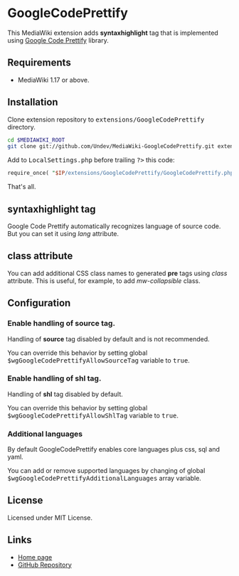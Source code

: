 # GoogleCodePrettify

This MediaWiki extension adds **syntaxhighlight** tag that is implemented using
[Google Code Prettify](http://google-code-prettify.googlecode.com/svn/trunk/README.html) library.

## Requirements

* MediaWiki 1.17 or above.

## Installation

Clone extension repository to <tt>extensions/GoogleCodePrettify</tt> directory.

```bash
cd $MEDIAWIKI_ROOT
git clone git://github.com/Undev/MediaWiki-GoogleCodePrettify.git extensions/GoogleCodePrettify
```

Add to <tt>LocalSettings.php</tt> before trailing <tt>?&gt;</tt> this code:

```perl
require_once( "$IP/extensions/GoogleCodePrettify/GoogleCodePrettify.php" );
```

That's all.

## syntaxhighlight tag

Google Code Prettify automatically recognizes language of source code. But you can set it using *lang* attribute.

## class attribute

You can add additional CSS class names to generated **pre** tags using *class* attribute. This is useful, for example, to add *mw-collapsible* class.

## Configuration

### Enable handling of **source** tag.

Handling of **source** tag disabled by default and is not recommended.

You can override this behavior by setting global <tt>$wgGoogleCodePrettifyAllowSourceTag</tt> variable to <tt>true</tt>.

### Enable handling of **shl** tag.

Handling of **shl** tag disabled by default.

You can override this behavior by setting global <tt>$wgGoogleCodePrettifyAllowShlTag</tt> variable to <tt>true</tt>.

### Additional languages

By default GoogleCodePrettify enables core languages plus css, sql and yaml.

You can add or remove supported languages by changing of global <tt>$wgGoogleCodePrettifyAdditionalLanguages</tt> array variable.

## License

Licensed under MIT License.

## Links

* [Home page](http://www.mediawiki.org/wiki/Extension:GoogleCodePrettify)
* [GitHub Repository](https://github.com/Undev/MediaWiki-GoogleCodePrettify)

